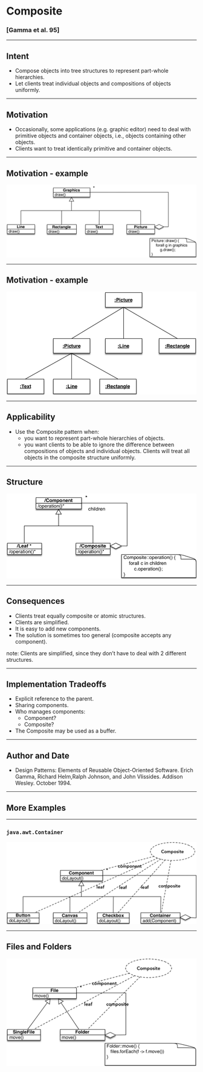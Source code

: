 # Composite
### [Gamma et al. 95] 

----

## Intent

- Compose objects into tree structures to represent part-whole hierarchies.  
- Let clients treat individual objects and compositions of objects uniformly. 

----

## Motivation

- Occasionally, some applications (e.g. graphic editor) need to deal with primitive objects and container objects, i.e., objects containing other objects.
- Clients want to treat identically primitive and container objects.

----

## Motivation - example

![](resources/png/composite-example.png)

----

## Motivation - example


![](resources/png/composite-instances.png)

----

## Applicability

- Use the Composite pattern when:
  - you want to represent part-whole hierarchies of objects. 
  - you want clients to be able to ignore the difference between compositions of objects and individual objects. Clients will treat all objects in the composite structure uniformly.


----

## Structure 

![](resources/png/composite-structure.png)

----

## Consequences

- Clients treat equally composite or atomic structures.
- Clients are simplified.
- It is easy to add new components.
- The solution is sometimes too general (composite accepts any component).

note:
Clients are simplified, since they don’t have to deal with 2 different structures. 

----

## Implementation Tradeoffs

- Explicit reference to the parent.
- Sharing components.
- Who manages components: 
  - Component?
  - Composite?
- The Composite may be used as a buffer.

----

## Author and Date 

- Design Patterns: Elements of Reusable Object-Oriented Software. Erich Gamma, Richard Helm,Ralph Johnson, and John Vlissides. Addison Wesley. October 1994.

----

## More Examples

----

### `java.awt.Container`

![](resources/png/cd-container.png)

----

## Files and Folders

![](resources/png/cd-file.png)